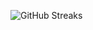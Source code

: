 ![GitHub Streaks](https://github-streaks-mqc9.onrender.com/streak/happilli/image?theme=midnight&cache_bust=1743465550&lang=ja)
